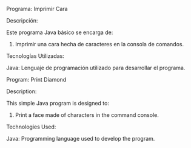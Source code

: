 Programa: Imprimir Cara

Descripción:

Este programa Java básico se encarga de:
1) Imprimir una cara hecha de caracteres en la consola de comandos.

Tecnologías Utilizadas:

Java: Lenguaje de programación utilizado para desarrollar el programa.

Program: Print Diamond

Description:

This simple Java program is designed to:

1) Print a face made of characters in the command console.

Technologies Used:

Java: Programming language used to develop the program.

